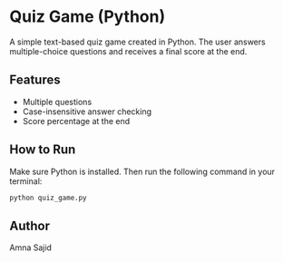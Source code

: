 # Quiz Game (Python)

A simple text-based quiz game created in Python. The user answers multiple-choice questions and receives a final score at the end.

## Features
- Multiple questions
- Case-insensitive answer checking
- Score percentage at the end

## How to Run
Make sure Python is installed. Then run the following command in your terminal:

```bash
python quiz_game.py

```

## Author
Amna Sajid